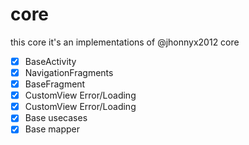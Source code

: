 # core

this  core it's an implementations of  @jhonnyx2012 core 

- [x] BaseActivity
- [x] NavigationFragments
- [x] BaseFragment
- [x] CustomView Error/Loading
- [x] CustomView Error/Loading
- [x] Base usecases
- [x] Base mapper